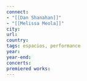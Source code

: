 ```yaml
---
connect: 
- "[[Dan Shanahan]]"
- "[[Melissa Meola]]"
city:
url:
country:
tags: espacios, performance 
year:
year-end:
concerts:
premiered works:
---
```

